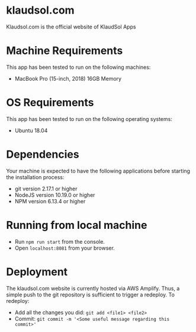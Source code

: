 # klaudsol.com 
Klaudsol.com is the official website of KlaudSol Apps

# Machine Requirements
This app has been tested to run on the following machines:
* MacBook Pro (15-inch, 2018) 16GB Memory

# OS Requirements
This app has been tested to run on the following operating systems:
* Ubuntu 18.04

# Dependencies
Your machine is expected to have the following applications before starting the installation process:
* git version 2.17.1 or higher
* NodeJS version 10.19.0 or higher
* NPM version 6.13.4 or higher

# Running from local machine
* Run `npm run start` from the console.
* Open `localhost:8081` from your browser.

# Deployment
The klaudsol.com website is currently hosted via AWS Amplify. Thus, a simple
push to the git repository is sufficient to trigger a redeploy.
To redeploy:
* Add all the changes you did: `git add <file1> <file2>`
* Commit: `git commit -m '<Some useful message regarding this commit>'`

